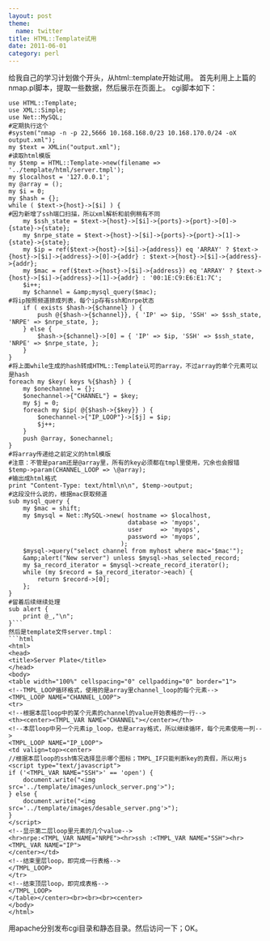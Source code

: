 ```yaml
---
layout: post
theme:
  name: twitter
title: HTML::Template试用
date: 2011-06-01
category: perl
---
```


给我自己的学习计划做个开头，从html::template开始试用。
首先利用上上篇的nmap.pl脚本，提取一些数据，然后展示在页面上。
cgi脚本如下：
```perl#!/usr/bin/perl -w
use HTML::Template;
use XML::Simple;
use Net::MySQL;
#定期执行这个
#system("nmap -n -p 22,5666 10.168.168.0/23 10.168.170.0/24 -oX output.xml");
my $text = XMLin("output.xml");
#读取html模版
my $temp = HTML::Template->new(filename => '../template/html/server.tmpl');
my $localhost = '127.0.0.1';
my @array = ();
my $i = 0;
my $hash = {};
while ( $text->{host}->[$i] ) {
#因为新增了ssh端口扫描，所以xml解析和前例稍有不同
    my $ssh_state = $text->{host}->[$i]->{ports}->{port}->[0]->{state}->{state};
    my $nrpe_state = $text->{host}->[$i]->{ports}->{port}->[1]->{state}->{state};
    my $ip = ref($text->{host}->[$i]->{address}) eq 'ARRAY' ? $text->{host}->[$i]->{address}->[0]->{addr} : $text->{host}->[$i]->{address}->{addr};
    my $mac = ref($text->{host}->[$i]->{address}) eq 'ARRAY' ? $text->{host}->[$i]->{address}->[1]->{addr} : '00:1E:C9:E6:E1:7C';
    $i++;
    my $channel = &amp;mysql_query($mac);
#将ip按照频道排成列表，每个ip存有ssh和nrpe状态
    if ( exists $hash->{$channel} ) {
        push @{$hash->{$channel}}, { 'IP' => $ip, 'SSH' => $ssh_state, 'NRPE' => $nrpe_state, };
    } else {
        $hash->{$channel}->[0] = { 'IP' => $ip, 'SSH' => $ssh_state, 'NRPE' => $nrpe_state, };
    }
}
#将上面while生成的hash转成HTML::Template认可的array，不过array的单个元素可以是hash
foreach my $key( keys %{$hash} ) {
    my $onechannel = {};
    $onechannel->{"CHANNEL"} = $key;
    my $j = 0;
    foreach my $ip( @{$hash->{$key}} ) {
        $onechannel->{"IP_LOOP"}->[$j] = $ip;
        $j++;
    }
    push @array, $onechannel;
}
#将array传递给之前定义的html模版
#注意：不管是param还是@array里，所有的key必须都在tmpl里使用，冗余也会报错
$temp->param(CHANNEL_LOOP => \@array);
#输出成html格式
print "Content-Type: text/html\n\n", $temp->output;
#这段没什么说的，根据mac获取频道
sub mysql_query {
    my $mac = shift;
    my $mysql = Net::MySQL->new( hostname => $localhost,
                                 database => 'myops',
                                 user     => 'myops',
                                 password => 'myops',
                               );
    $mysql->query("select channel from myhost where mac='$mac'");
    &amp;alert("New server") unless $mysql->has_selected_record;
    my $a_record_iterator = $mysql->create_record_iterator();
    while (my $record = $a_record_iterator->each) {
        return $record->[0];
    };
}
#留着后续继续处理
sub alert {
    print @_,"\n";
}```
然后是template文件server.tmpl：
```html
<html>
<head>
<title>Server Plate</title>
</head>
<body>
<table width="100%" cellspacing="0" cellpadding="0" border="1">
<!--TMPL_LOOP循环格式，使用的是array里channel_loop的每个元素-->
<TMPL_LOOP NAME="CHANNEL_LOOP">
<tr>
<!--根据本层loop中的某个元素的channel的value开始表格的一行-->
<th><center><TMPL_VAR NAME="CHANNEL"></center></th>
<!--本层loop中另一个元素ip_loop，也是array格式，所以继续循环，每个元素使用一列-->
<TMPL_LOOP NAME="IP_LOOP">
<td valign=top><center>
//根据本层loop的ssh情况选择显示哪个图标；TMPL_IF只能判断key的真假，所以用js
<script type="text/javascript">
if ('<TMPL_VAR NAME="SSH">' == 'open') {
    document.write("<img src='../template/images/unlock_server.png'>");
} else {
    document.write("<img src='../template/images/desable_server.png'>");
}
</script>
<!--显示第二层loop里元素的几个value-->
<hr>nrpe:<TMPL_VAR NAME="NRPE"><hr>ssh :<TMPL_VAR NAME="SSH"><hr><TMPL_VAR NAME="IP">
</center></td>
<!--结束里层loop，即完成一行表格-->
</TMPL_LOOP>
</tr>
<!--结束顶层loop，即完成表格-->
</TMPL_LOOP>
</table></center><br><br><br><center>
</body>
</html>
```
用apache分别发布cgi目录和静态目录。然后访问一下；OK。
